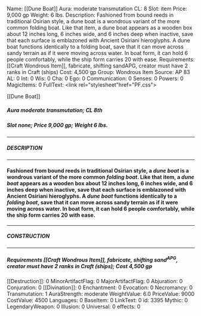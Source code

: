 Name: [[Dune Boat]]
Aura: moderate transmutation
CL: 8
Slot: item
Price: 9,000 gp
Weight: 6 lbs.
Description: Fashioned from bound reeds in traditional Osirian style, a dune boat is a wondrous variant of the more common folding boat. Like that item, a dune boat appears as a wooden box about 12 inches long, 6 inches wide, and 6 inches deep when inactive, save that each surface is emblazoned with Ancient Osiriani hieroglyphs. A dune boat functions identically to a folding boat, save that it can move across sandy terrain as if it were moving across water. In boat form, it can hold 6 people comfortably, while the ship form carries 20 with ease.
Requirements: [[Craft Wondrous Item]], fabricate, shifting sandAPG, creator must have 2 ranks in Craft (ships)
Cost: 4,500 gp
Group: Wondrous Item
Source: AP 83
AL: 0
Int: 0
Wis: 0
Cha: 0
Ego: 0
Communication: 0
Senses: 0
Powers: 0
MagicItems: 0
FullText: <link rel="stylesheet"href="PF.css"><div class="heading"><p class="alignleft">[[Dune Boat]]</p><div style="clear: both;"></div></div><div><h5><b>Aura </b>moderate transmutation; <b>CL </b>8th</h5><h5><b>Slot </b>none; <b>Price </b>9,000 gp; <b>Weight </b>6 lbs.</h5></div><hr/><div><h5><b>DESCRIPTION</b></h5></div><hr/><div><h4><p>Fashioned from bound reeds in traditional Osirian style, a <i>dune boat</i> is a wondrous variant of the more common <i>folding boat</i>. Like that item, a <i>dune boat</i> appears as a wooden box about 12 inches long, 6 inches wide, and 6 inches deep when inactive, save that each surface is emblazoned with Ancient Osiriani hieroglyphs. A <i>dune boat</i> functions identically to a <i>folding boat</i>, save that it can move across sandy terrain as if it were moving across water. In boat form, it can hold 6 people comfortably, while the ship form carries 20 with ease.</p></h4></div><hr/><div><h5><b>CONSTRUCTION</b></h5></div><hr/><div><h5><b>Requirements </b>[[Craft Wondrous Item]], <i>fabricate</i>, <i>shifting sand<sup>APG</sup></i>, creator must have 2 ranks in Craft (ships); <b>Cost </b>4,500 gp</h5></div>
[[Destruction]]: 0
MinorArtifactFlag: 0
MajorArtifactFlag: 0
Abjuration: 0
Conjuration: 0
[[Divination]]: 0
Enchantment: 0
Evocation: 0
Necromancy: 0
Transmutation: 1
AuraStrength: moderate
WeightValue: 6.0
PriceValue: 9000
CostValue: 4500
Languages: 0
BaseItem: 0
LinkText: 0
id: 3395
Mythic: 0
LegendaryWeapon: 0
Illusion: 0
Universal: 0
effects: 0
